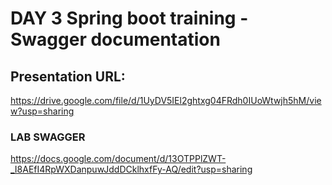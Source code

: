 # DAY 3 Spring boot training - Swagger documentation

## Presentation URL: 
https://drive.google.com/file/d/1UyDV5IEl2ghtxg04FRdh0IUoWtwjh5hM/view?usp=sharing

### LAB SWAGGER

https://docs.google.com/document/d/13OTPPlZWT-_I8AEfI4RpWXDanpuwJddDCklhxfFy-AQ/edit?usp=sharing




